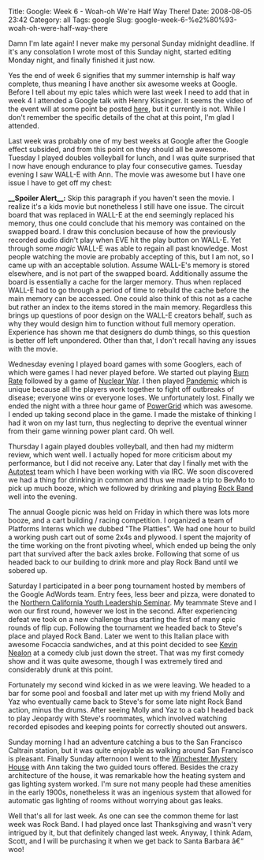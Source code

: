 Title: Google: Week 6 - Woah-oh We're Half Way There!
Date: 2008-08-05 23:42
Category: all
Tags: google
Slug: google-week-6-%e2%80%93-woah-oh-were-half-way-there

Damn I'm late again! I never make my personal Sunday midnight deadline.
If it's any consolation I wrote most of this Sunday night, started
editing Monday night, and finally finished it just now.

Yes the end of week 6 signifies that my summer internship is half way
complete, thus meaning I have another six awesome weeks at Google.
Before I tell about my epic tales which were last week I need to add
that in week 4 I attended a Google talk with Henry Kissinger. It seems
the video of the event will at some point be posted [here][], but it
currently is not. While I don't remember the specific details of the
chat at this point, I'm glad I attended.

Last week was probably one of my best weeks at Google after the Google
effect subsided, and from this point on they should all be awesome.
Tuesday I played doubles volleyball for lunch, and I was quite surprised
that I now have enough endurance to play four consecutive games. Tuesday
evening I saw WALL-E with Ann. The movie was awesome but I have one
issue I have to get off my chest:

**\_\_Spoiler Alert\_\_:** Skip this paragraph if you haven't seen the
movie. I realize it's a kids movie but nonetheless I still have one
issue. The circuit board that was replaced in WALL-E at the end
seemingly replaced his memory, thus one could conclude that his memory
was contained on the swapped board. I draw this conclusion because of
how the previously recorded audio didn't play when EVE hit the play
button on WALL-E. Yet through some *magic* WALL-E was able to regain all
past knowledge. Most people watching the movie are probably accepting of
this, but I am not, so I came up with an acceptable solution. Assume
WALL-E's memory is stored elsewhere, and is not part of the swapped
board. Additionally assume the board is essentially a cache for the
larger memory. Thus when replaced WALL-E had to go through a period of
time to rebuild the cache before the main memory can be accessed. One
could also think of this not as a cache but rather an index to the items
stored in the main memory. Regardless this brings up questions of poor
design on the WALL-E creators behalf, such as why they would design him
to function without full memory operation. Experience has shown me that
designers do dumb things, so this question is better off left
unpondered. Other than that, I don't recall having any issues with the
movie.

Wednesday evening I played board games with some Googlers, each of which
were games I had never played before. We started out playing [Burn
Rate][] followed by a game of [Nuclear War][]. I then played
[Pandemic][] which is unique because all the players work together to
fight off outbreaks of disease; everyone wins or everyone loses. We
unfortunately lost. Finally we ended the night with a three hour game of
[PowerGrid][] which was awesome. I ended up taking second place in the
game. I made the mistake of thinking I had it won on my last turn, thus
neglecting to deprive the eventual winner from their game winning power
plant card. Oh well.

Thursday I again played doubles volleyball, and then had my midterm
review, which went well. I actually hoped for more criticism about my
performance, but I did not receive any. Later that day I finally met
with the [Autotest][] team which I have been working with via IRC. We
soon discovered we had a thing for drinking in common and thus we made a
trip to BevMo to pick up much booze, which we followed by drinking and
playing [Rock Band][] well into the evening.

The annual Google picnic was held on Friday in which there was lots more
booze, and a cart building / racing competition. I organized a team of
Platforms Interns which we dubbed "The Platties". We had one hour to
build a working push cart out of some 2x4s and plywood. I spent the
majority of the time working on the front pivoting wheel, which ended up
being the only part that survived after the back axles broke. Following
that some of us headed back to our building to drink more and play Rock
Band until we sobered up.

Saturday I participated in a beer pong tournament hosted by members of
the Google AdWords team. Entry fees, less beer and pizza, were donated
to the [Northern California Youth Leadership Seminar][]. My teammate
Steve and I won our first round, however we lost in the second. After
experiencing defeat we took on a new challenge thus starting the first
of many epic rounds of flip cup. Following the tournament we headed back
to Steve's place and played Rock Band. Later we went to this Italian
place with awesome Focaccia sandwiches, and at this point decided to see
[Kevin Nealon][] at a comedy club just down the street. That was my
first comedy show and it was quite awesome, though I was extremely tired
and considerably drunk at this point.

Fortunately my second wind kicked in as we were leaving. We headed to a
bar for some pool and foosball and later met up with my friend Molly and
Yaz who eventually came back to Steve's for some late night Rock Band
action, minus the drums. After seeing Molly and Yaz to a cab I headed
back to play Jeopardy with Steve's roommates, which involved watching
recorded episodes and keeping points for correctly shouted out answers.

Sunday morning I had an adventure catching a bus to the San Francisco
Caltrain station, but it was quite enjoyable as walking around San
Francisco is pleasant. Finally Sunday afternoon I went to the
[Winchester Mystery House][] with Ann taking the two guided tours
offered. Besides the crazy architecture of the house, it was remarkable
how the heating system and gas lighting system worked. I'm sure not many
people had these amenities in the early 1900s, nonetheless it was an
ingenious system that allowed for automatic gas lighting of rooms
without worrying about gas leaks.

Well that's all for last week. As one can see the common theme for last
week was Rock Band. I had played once last Thanksgiving and wasn't very
intrigued by it, but that definitely changed last week. Anyway, I think
Adam, Scott, and I will be purchasing it when we get back to Santa
Barbara â€“ woo!

  [here]: http://www.youtube.com/atgoogletalks
  [Burn Rate]: http://www.cool-studio.net/
  [Nuclear War]: http://en.wikipedia.org/wiki/Nuclear_War_(card_game)
  [Pandemic]: http://www.zmangames.com/boardgames/pandemic.htm
  [PowerGrid]: http://en.wikipedia.org/wiki/Power_Grid_(board_game)
  [Autotest]: http://test.kernel.org/autotest
  [Rock Band]: http://en.wikipedia.org/wiki/Rock_Band_(video_game)
  [Northern California Youth Leadership Seminar]: http://www.californialeaders.org/index.html
  [Kevin Nealon]: http://en.wikipedia.org/wiki/Kevin_Nealon
  [Winchester Mystery House]: http://en.wikipedia.org/wiki/Winchester_Mystery_House
